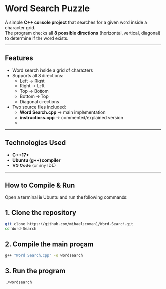 # Word Search Puzzle 

A simple **C++ console project** that searches for a given word inside a character grid.  
The program checks all **8 possible directions** (horizontal, vertical, diagonal) to determine if the word exists.

---

##  Features
- Word search inside a grid of characters
- Supports all 8 directions:
  - Left → Right
  - Right → Left
  - Top → Bottom
  - Bottom → Top
  - Diagonal directions 
- Two source files included:
  - **Word Search.cpp** → main implementation
  - **instructions.cpp** → commented/explained version
  - 
---

##  Technologies Used
- **C++17+**
- **Ubuntu (g++) compiler**
- **VS Code** (or any IDE)

---

##  How to Compile & Run

Open a terminal in Ubuntu and run the following commands:


## 1. Clone the repository
```bash
git clone https://github.com/mihaelacoman1/Word-Search.git
cd Word-Search

```
## 2. Compile the main progam
```bash
g++ "Word Search.cpp" -o wordsearch

```
## 3. Run the program
```bash
./wordsearch
